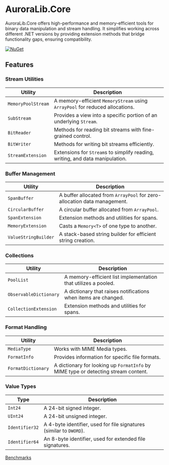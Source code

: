 # AuroraLib.Core

AuroraLib.Core offers high-performance and memory-efficient tools for binary data manipulation and stream handling.
It simplifies working across different .NET versions by providing extension methods that bridge functionality gaps, ensuring compatibility.
 
[![NuGet](https://img.shields.io/nuget/v/AuroraLib.Core.svg?style=flat-square&logo=nuget)](https://www.nuget.org/packages/AuroraLib.Core)

## Features

### Stream Utilities

| Utility              | Description                                                                  |
|----------------------|------------------------------------------------------------------------------|
| `MemoryPoolStream`   | A memory-efficient `MemoryStream` using `ArrayPool` for reduced allocations. |
| `SubStream`          | Provides a view into a specific portion of an underlying `Stream`.           |
| `BitReader`          | Methods for reading bit streams with fine-grained control.                   |
| `BitWriter`          | Methods for writing bit streams efficiently.                                 |
| `StreamExtension`    | Extensions for `Stream`s to simplify reading, writing, and data manipulation.|

### Buffer Management

| Utility             | Description                                                                  |
|---------------------|------------------------------------------------------------------------------|
| `SpanBuffer`        | A buffer allocated from `ArrayPool` for zero-allocation data management.     |
| `CircularBuffer`    | A circular buffer allocated from `ArrayPool`.                                |
| `SpanExtension`     | Extension methods and utilities for spans.                                   |
| `MemoryExtension`   | Casts a `Memory<T>` of one type to another.                                  |
| `ValueStringBuilder`| A stack-based string builder for efficient string creation.                  |

### Collections

| Utility               | Description                                                                |
|-----------------------|----------------------------------------------------------------------------|
| `PoolList`            | A memory-efficient list implementation that utilizes a pooled.             |
| `ObservableDictionary`| A dictionary that raises notifications when items are changed.             |
| `CollectionExtension` | Extension methods and utilities for spans.                                   |

### Format Handling

| Utility             | Description                                                                  |
|---------------------|------------------------------------------------------------------------------|
| `MediaType`         | Works with MIME Media types.                                                 |
| `FormatInfo`        | Provides information for specific file formats.                              |
| `FormatDictionary`  | A dictionary for looking up `FormatInfo` by MIME type or detecting stream content.|

### Value Types

| Type                | Description                                                                  |
|---------------------|------------------------------------------------------------------------------|
| `Int24`             | A 24-bit signed integer.                                                     |
| `UInt24`            | A 24-bit unsigned integer.                                                   |
| `Identifier32`      | A 4-byte identifier, used for file signatures (similar to `DWORD`).          |
| `Identifier64`      | An 8-byte identifier, used for extended file signatures.                     |

[Benchmarks](https://github.com/Venomalia/AuroraLib.Core/blob/main/Benchmarks.md)

